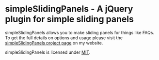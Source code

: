 # simpleSlidingPanels - A jQuery plugin for simple sliding panels

simpleSlidingPanels allows you to make sliding panels for things like FAQs. To get the full details on options and usage please visit the [simpleSlidingPanels project page](http://www.texelate.co.uk/lab/project/simple-sliding-panels/) on my website.

simpleSlidingPanels is licensed under [MIT](http://www.texelate.co.uk/mit-license/).